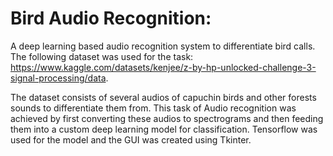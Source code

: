 # Bird Audio Recognition:
A deep learning based audio recognition system to differentiate bird calls. The following dataset was used for the task:
https://www.kaggle.com/datasets/kenjee/z-by-hp-unlocked-challenge-3-signal-processing/data.

The dataset consists of several audios of capuchin birds and other forests sounds to differentiate them from. This task of Audio recognition was achieved by first converting these audios to spectrograms and then feeding them into a custom deep learning model for classification. Tensorflow was used for the model and the GUI was created using Tkinter.
